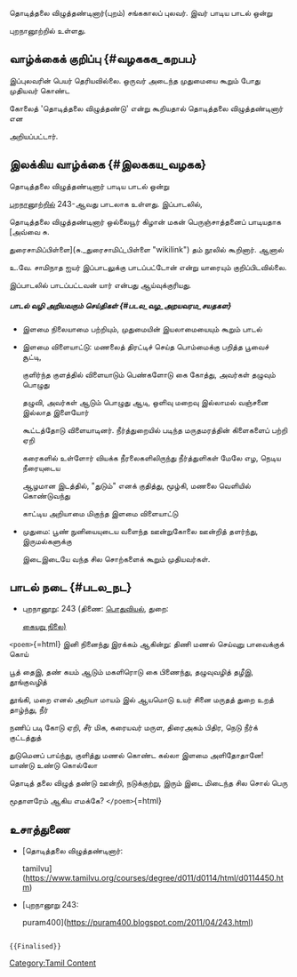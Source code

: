 தொடித்தலை விழுத்தண்டினார்(புறம்) சங்ககாலப் புலவர். இவர் பாடிய பாடல் ஒன்று
புறநானூற்றில் உள்ளது.

## வாழ்க்கைக் குறிப்பு {#வழககக_கறபப}

இப்புலவரின் பெயர் தெரியவில்லை. ஒருவர் அடைந்த முதுமையை கூறும் போது முதியவர் கொண்ட
கோலைத் 'தொடித்தலை விழுத்தண்டு' என்று கூறியதால் தொடித்தலை விழுத்தண்டினார் என
அறியப்பட்டார்.

## இலக்கிய வாழ்க்கை {#இலககய_வழகக}

தொடித்தலை விழுத்தண்டினார் பாடிய பாடல் ஒன்று
[புறநானூற்றில்](புறநானூறு "wikilink") 243-ஆவது பாடலாக உள்ளது. இப்பாடலில்,
தொடித்தலை விழுத்தண்டினார் ஒல்லையூர் கிழான் மகன் பெருஞ்சாத்தனைப் பாடியதாக [அவ்வை சு.
துரைசாமிப்பிள்ளை](சு._துரைசாமிப்_பிள்ளை "wikilink") தம் நூலில் கூறினார். ஆனால்
உ.வே. சாமிநாத ஐயர் இப்பாடலுக்கு பாடப்பட்டோன் என்று யாரையும் குறிப்பிடவில்லை.
இப்பாடலில் பாடப்பட்டவன் யார் என்பது ஆய்வுக்குரியது.

##### பாடல் வழி அறியவரும் செய்திகள் {#படல_வழ_அறயவரம_சயதகள}

-   இளமை நிலையாமை பற்றியும், முதுமையின் இயலாமையையும் கூறும் பாடல்
-   இளமை விளையாட்டு: மணலைத் திரட்டிச் செய்த பொம்மைக்கு பறித்த பூவைச் சூட்டி,
    குளிர்ந்த குளத்தில் விளையாடும் பெண்களோடு கை கோத்து, அவர்கள் தழுவும் பொழுது
    தழுவி, அவர்கள் ஆடும் பொழுது ஆடி, ஒளிவு மறைவு இல்லாமல் வஞ்சனை இல்லாத இளையோர்
    கூட்டத்தோடு விளையாடினர். நீர்த்துறையில் படிந்த மருதமரத்தின் கிளைகளைப் பற்றி ஏறி
    கரைகளில் உள்ளோர் வியக்க நீரலைகளிலிருந்து நீர்த்துளிகள் மேலே எழ, நெடிய நீரையுடைய
    ஆழமான இடத்தில், "துடும்" எனக் குதித்து, மூழ்கி, மணலை வெளியில் கொண்டுவந்து
    காட்டிய அறியாமை மிகுந்த இளமை விளையாட்டு
-   முதுமை: பூண் நுனியையுடைய வளைந்த ஊன்றுகோலை ஊன்றித் தளர்ந்து, இருமல்களுக்கு
    இடைஇடையே வந்த சில சொற்களைக் கூறும் முதியவர்கள்.

## பாடல் நடை {#படல_நட}

-   புறநானூறு: 243 (திணை: [பொதுவியல்](பொதுவியல்_திணை "wikilink"), துறை:
    [கையறு நிலை)](கையறுநிலை "wikilink")

`<poem>`{=html} இனி நினைந்து இரக்கம் ஆகின்று: திணி மணல் செய்வுறு பாவைக்குக் கொய்
பூத் தைஇ, தண் கயம் ஆடும் மகளிரொடு கை பிணைந்து, தழுவுவழித் தழீஇ, தூங்குவழித்
தூங்கி, மறை எனல் அறியா மாயம் இல் ஆயமொடு உயர் சினை மருதத் துறை உறத் தாழ்ந்து, நீர்
நணிப் படி கோடு ஏறி, சீர் மிக, கரையவர் மருள, திரைஅகம் பிதிர, நெடு நீர்க் குட்டத்துத்
துடுமெனப் பாய்ந்து, குளித்து மணல் கொண்ட கல்லா இளமை அளிதோதானே! யாண்டு உண்டு கொல்லோ
தொடித் தலை விழுத் தண்டு ஊன்றி, நடுக்குற்று, இரும் இடை மிடைந்த சில சொல் பெரு
மூதாளரேம் ஆகிய எமக்கே? `</poem>`{=html}

## உசாத்துணை

-   [தொடித்தலை விழுத்தண்டினார்:
    tamilvu](https://www.tamilvu.org/courses/degree/d011/d0114/html/d0114450.htm)
-   [புறநானூறு 243:
    puram400](https://puram400.blogspot.com/2011/04/243.html)

```{=mediawiki}
{{Finalised}}
```
[Category:Tamil Content](Category:Tamil_Content "wikilink")
